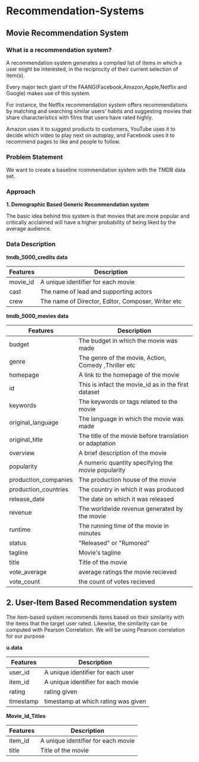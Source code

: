 # Recommendation-Systems

## Movie Recommendation System

### What is a recommendation system?
A recommendation system generates a compiled list of items in which a user might be interested, in the reciprocity of their current selection of item(s).

Every major tech giant of the FAANG(Facebook,Amazon,Apple,Netflix and Google) makes use of this system.

For instance, the Netflix recommendation system offers recommendations by matching and searching similar users' habits and suggesting movies that share characteristics with films that users have rated highly.

Amazon uses it to suggest products to customers, YouTube uses it to decide which video to play next on autoplay, and Facebook uses it to recommend pages to like and people to follow.

### Problem Statement

We want to create a baseline rcommendation system with the TMDB data set.

### Approach

**1. Demographic Based Generic Recommendation system**

The basic idea behind this system is that movies that are more popular and critically acclaimed will have a higher probability of being liked by the average audience.


### Data Description


**tmdb_5000_credits data**

|Features|Description|
|-----|-----|
|movie_id|A unique identifier for each movie|
|cast|The name of lead and supporting actors|
|crew|The name of Director, Editor, Composer, Writer etc|

**tmdb_5000_movies data**

|Features|Description|
|-----|-----|
|budget|The budget in which the movie was made|
|genre|The genre of the movie, Action, Comedy ,Thriller etc|
|homepage|A link to the homepage of the movie|
|id|This is infact the movie_id as in the first dataset|
|keywords|The keywords or tags related to the movie|
|original_language|The language in which the movie was made|
|original_title|The title of the movie before translation or adaptation|
|overview|A brief description of the movie|
|popularity|A numeric quantity specifying the movie popularity|
|production_companies|The production house of the movie|
|production_countries|The country in which it was produced|
|release_date|The date on which it was released|
|revenue|The worldwide revenue generated by the movie|
|runtime|The running time of the movie in minutes|
|status|"Released" or "Rumored"|
|tagline|Movie's tagline|
|title|Title of the movie|
|vote_average|average ratings the movie recieved|
|vote_count|the count of votes recieved|

## 2. User-Item Based Recommendation system

The item-based system recommends items based on their similarity with the items that the target user rated. Likewise, the similarity can be computed with Pearson Correlation. We will be using Pearson correlation for our purpose

**u.data**

|Features|Description|
|-----|-----|
|user_id|A unique identifier for each user|
|item_id|A unique identifier for each movie|
|rating|rating given|
|timestamp|timestamp at which rating was given|


**Movie_Id_Titles**

|Features|Description|
|-----|-----|
|item_id|A unique identifier for each movie|
|title|Title of the movie|
